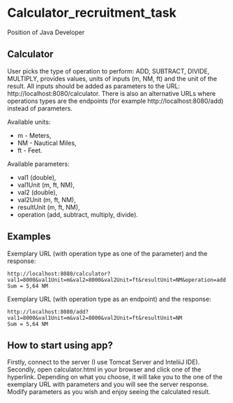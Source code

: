 # Calculator_recruitment_task
Position of Java Developer

## Calculator
User picks the type of operation to perform: ADD, SUBTRACT, DIVIDE, MULTIPLY, provides values, units of inputs (m, NM, ft) and the unit of the result. All inputs should be added as parameters to the URL: http://localhost:8080/calculator. There is also an alternative URLs where operations types are the endpoints (for example http://localhost:8080/add) instead of parameters.


Available units:
- m - Meters,
- NM - Nautical Miles,
- ft - Feet.

Available parameters:
- val1 (double),
- val1Unit (m, ft, NM),
- val2 (double),
- val2Unit (m, ft, NM),
- resultUnit (m, ft, NM),
- operation (add, subtract, multiply, divide).

## Examples

Exemplary URL (with operation type as one of the parameter) and the response:
```
http://localhost:8080/calculator?val1=8000&val1Unit=m&val2=8000&val2Unit=ft&resultUnit=NM&operation=add
Sum = 5,64 NM
```

Exemplary URL (with operation type as an endpoint) and the response:
```
http://localhost:8080/add?val1=8000&val1Unit=m&val2=8000&val2Unit=ft&resultUnit=NM
Sum = 5,64 NM
```

## How to start using app?
Firstly, connect to the server (I use Tomcat Server and InteliiJ IDE). Secondly, open calculator.html in your browser and click one of the hyperlink. Depending on what you choose, it will take you to the one of the exemplary URL with parameters and you will see the server response. Modify parameters as you wish and enjoy seeing the calculated result.
